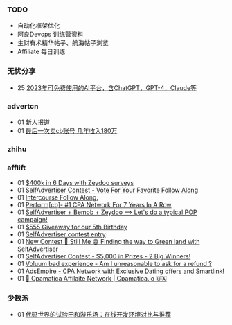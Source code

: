 ### TODO
-  自动化框架优化
-  阿良Devops 训练营资料
-  生财有术精华帖子、航海帖子浏览
-  Affiliate 每日训练

### 无忧分享
<!-- ruyo:START -->
-  25 [2023年可免费使用的AI平台，含ChatGPT，GPT-4，Claude等](https://51.ruyo.net/18350.html)<!-- ruyo:END -->

### advertcn
<!-- advertcn:START -->
-  01 [新人报道](https://www.advertcn.com/forum.php?mod=viewthread&tid=110164)
-  01 [最后一次卖cb账号 几年收入180万](https://www.advertcn.com/forum.php?mod=viewthread&tid=110162)<!-- advertcn:END -->

### zhihu
<!-- zhihu:START -->
<!-- zhihu:END -->

### afflift
<!-- afflift:START -->
-  01 [$400k in 6 Days with Zeydoo surveys](https://afflift.com/f/threads/400k-in-6-days-with-zeydoo-surveys.10856/)
-  01 [SelfAdvertiser Contest - Vote For Your Favorite Follow Along](https://afflift.com/f/threads/selfadvertiser-contest-vote-for-your-favorite-follow-along.10857/)
-  01 [Intercourse Follow Along.](https://afflift.com/f/threads/intercourse-follow-along.10764/)
-  01 [Perform[cb]- #1 CPA Network For 7 Years In A Row](https://afflift.com/f/threads/perform-cb-1-cpa-network-for-7-years-in-a-row.10824/)
-  01 [SelfAdvertiser + Bemob + Zeydoo ==&gt;  Let&#39;s do a typical POP campaign!](https://afflift.com/f/threads/selfadvertiser-bemob-zeydoo-lets-do-a-typical-pop-campaign.10798/)
-  01 [$555 Giveaway for our 5th Birthday](https://afflift.com/f/threads/555-giveaway-for-our-5th-birthday.10855/)
-  01 [SelfAdvertiser contest entry](https://afflift.com/f/threads/selfadvertiser-contest-entry.10687/)
-  01 [New Contest 🚀 Still Me 😅 Finding the way to Green land with SelfAdvertiser](https://afflift.com/f/threads/new-contest-%F0%9F%9A%80-still-me-%F0%9F%98%85-finding-the-way-to-green-land-with-selfadvertiser.10663/)
-  01 [SelfAdvertiser Contest - $5,000 in Prizes - 2 Big Winners!](https://afflift.com/f/threads/selfadvertiser-contest-5-000-in-prizes-2-big-winners.10651/)
-  01 [Voluum bad experience - Am I unreasonable to ask for a refund ?](https://afflift.com/f/threads/voluum-bad-experience-am-i-unreasonable-to-ask-for-a-refund.10814/)
-  01 [AdsEmpire - CPA Network with Exclusive Dating offers and Smartlink!](https://afflift.com/f/threads/adsempire-cpa-network-with-exclusive-dating-offers-and-smartlink.6820/)
-  01 [💸 Cpamatica Affilaite Network | Cpamatica.io 🇺🇦](https://afflift.com/f/threads/%F0%9F%92%B8-cpamatica-affilaite-network-cpamatica-io-%F0%9F%87%BA%F0%9F%87%A6.8489/)<!-- afflift:END -->

### 少数派
<!-- sspai:START -->
-  01 [代码世界的试验田和游乐场：在线开发环境对比与推荐](https://sspai.com/prime/story/online-codespaces-compared)<!-- sspai:END -->
